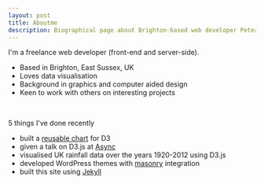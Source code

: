 ```yaml
---
layout: post
title: Aboutme
description: Biographical page about Brighton-based web developer Peter Cook
---
```

<div class="jumbotron">
<p class="lead">I'm a freelance web developer (front-end and server-side).</p>
<ul>
	<li>Based in Brighton, East Sussex, UK</li>
	<li>Loves data visualisation</li>
	<li>Background in graphics and computer aided design</li>
	<li>Keen to work with others on interesting projects</li>
</ul>
<br>
<p class="lead">5 things I've done recently</p>
<ul>
	<li>built a <a href="https://github.com/prcweb/d3-circularheat">reusable chart</a> for D3</li>
	<li>given a talk on D3.js at <a href="http://asyncjs.com/d3/">Async</a></li>
	<li>visualised UK rainfall data over the years 1920-2012 using D3.js</li>
	<li>developed WordPress themes with <a href="http://masonry.desandro.com/">masonry</a> integration</li>
	<li>built this site using <a href="https://github.com/mojombo/jekyll">Jekyll</a></li>
</ul>
</div>


